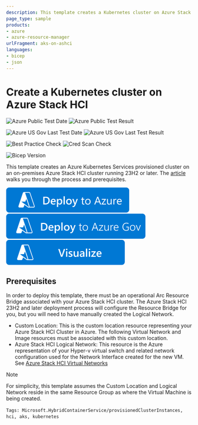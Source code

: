 ```yaml
---
description: This template creates a Kubernetes cluster on Azure Stack HCI version 23H2+
page_type: sample
products:
- azure
- azure-resource-manager
urlFragment: aks-on-ashci
languages:
- bicep
- json
---
```

# Create a Kubernetes cluster on Azure Stack HCI

![Azure Public Test Date](https://azurequickstartsservice.blob.core.windows.net/badges/quickstarts/microsoft.azurestackhci/aks-on-ashci/PublicLastTestDate.svg)
![Azure Public Test Result](https://azurequickstartsservice.blob.core.windows.net/badges/quickstarts/microsoft.azurestackhci/aks-on-ashci/PublicDeployment.svg)

![Azure US Gov Last Test Date](https://azurequickstartsservice.blob.core.windows.net/badges/quickstarts/microsoft.azurestackhci/aks-on-ashci/FairfaxLastTestDate.svg)
![Azure US Gov Last Test Result](https://azurequickstartsservice.blob.core.windows.net/badges/quickstarts/microsoft.azurestackhci/aks-on-ashci/FairfaxDeployment.svg)

![Best Practice Check](https://azurequickstartsservice.blob.core.windows.net/badges/quickstarts/microsoft.azurestackhci/aks-on-ashci/BestPracticeResult.svg)
![Cred Scan Check](https://azurequickstartsservice.blob.core.windows.net/badges/quickstarts/microsoft.azurestackhci/aks-on-ashci/CredScanResult.svg)

![Bicep Version](https://azurequickstartsservice.blob.core.windows.net/badges/quickstarts/microsoft.azurestackhci/aks-on-ashci/BicepVersion.svg)

This template creates an Azure Kubernetes Services provisioned cluster on an on-premises Azure Stack HCI cluster running 23H2 or later. The [article](/azure-stack/hci/manage/manage-virtual-machines-in-azure-portal?tabs=arm) walks you through the process and prerequisites.

[![Deploy To Azure](https://raw.githubusercontent.com/Azure/azure-quickstart-templates/master/1-CONTRIBUTION-GUIDE/images/deploytoazure.svg?sanitize=true)](https://portal.azure.com/#create/Microsoft.Template/uri/https%3A%2F%2Fraw.githubusercontent.com%2FAzure%2Fazure-quickstart-templates%2Fmaster%2Fquickstarts%2Fmicrosoft.azurestackhci%2Faks-on-ashci%2Fazuredeploy.json)
[![Deploy To Azure US Gov](https://raw.githubusercontent.com/Azure/azure-quickstart-templates/master/1-CONTRIBUTION-GUIDE/images/deploytoazuregov.svg?sanitize=true)](https://portal.azure.us/#create/Microsoft.Template/uri/https%3A%2F%2Fraw.githubusercontent.com%2FAzure%2Fazure-quickstart-templates%2Fmaster%2Fquickstarts%2Fmicrosoft.azurestackhci%2Faks-on-ashci%2Fazuredeploy.json)
[![Visualize](https://raw.githubusercontent.com/Azure/azure-quickstart-templates/master/1-CONTRIBUTION-GUIDE/images/visualizebutton.svg?sanitize=true)](http://armviz.io/#/?load=https%3A%2F%2Fraw.githubusercontent.com%2FAzure%2Fazure-quickstart-templates%2Fmaster%2Fquickstarts%2Fmicrosoft.azurestackhci%2Faks-on-ashci%2Fazuredeploy.json)

## Prerequisites

In order to deploy this template, there must be an operational Arc Resource Bridge associated with your Azure Stack HCI cluster. The Azure Stack HCI 23H2 and later deployment process will configure the Resource Bridge for you, but you will need to have manually created the Logical Network.

- Custom Location: This is the custom location resource representing your Azure Stack HCI Cluster in Azure. The following Virtual Network and Image resources must be associated with this custom location.
- Azure Stack HCI Logical Network: This resource is the Azure representation of your Hyper-v virtual switch and related network configuration used for the Network Interface created for the new VM. See [Azure Stack HCI Virtual Networks](/azure-stack/hci/manage/create-logical-networks)

> [!NOTE]
> For simplicity, this template assumes the Custom Location and Logical Network reside in the same Resource Group as where the Virtual Machine is being created.

`Tags: Microsoft.HybridContainerService/provisionedClusterInstances, hci, aks, kubernetes`